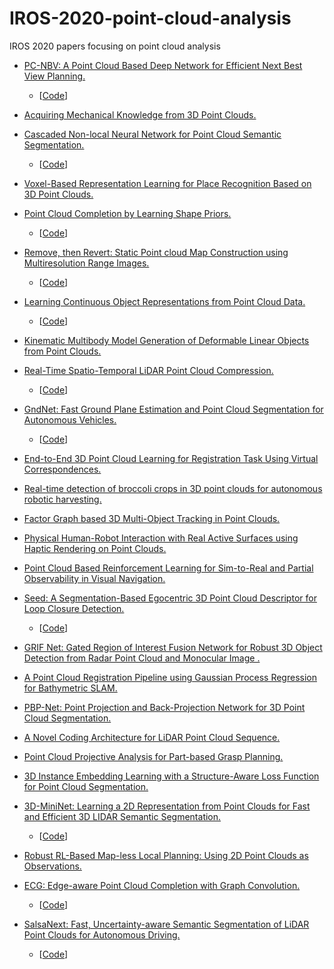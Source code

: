 # IROS-2020-point-cloud-analysis
IROS 2020 papers focusing on point cloud analysis


- [PC-NBV: A Point Cloud Based Deep Network for Efficient Next Best View Planning.](https://ras.papercept.net/proceedings/IROS20/0505.pdf)   
  - [[Code](https://github.com/Smile2020/PC-NBV)]

- [Acquiring Mechanical Knowledge from 3D Point Clouds.](https://ras.papercept.net/proceedings/IROS20/0383.pdf)   

- [Cascaded Non-local Neural Network for Point Cloud Semantic Segmentation.](https://ras.papercept.net/proceedings/IROS20/0808.pdf)   
  - [[Code](https://github.com/MMCheng/PointNL)]

- [Voxel-Based Representation Learning for Place Recognition Based on 3D Point Clouds.](https://ras.papercept.net/proceedings/IROS20/0686.pdf)  

- [Point Cloud Completion by Learning Shape Priors.](https://ras.papercept.net/proceedings/IROS20/0979.pdf)   
  - [[Code](https://github.com/xiaogangw/point-cloud-completion-shape-prior)]

- [Remove, then Revert: Static Point cloud Map Construction using Multiresolution Range Images.](https://ras.papercept.net/proceedings/IROS20/0855.pdf)  
  - [[Code](https://github.com/irapkaist/removert)]

- [Learning Continuous Object Representations from Point Cloud Data.](https://ras.papercept.net/proceedings/IROS20/1045.pdf)   
  - [[Code](https://github.com/hennels/Corn50)]

- [Kinematic Multibody Model Generation of Deformable Linear Objects from Point Clouds.](https://ras.papercept.net/proceedings/IROS20/1071.pdf)  

- [Real-Time Spatio-Temporal LiDAR Point Cloud Compression.](https://ras.papercept.net/proceedings/IROS20/1091.pdf)   
  - [[Code](https://github.com/horizon-research/Real-Time-Spatio-Temporal-LiDAR-Point-Cloud-Compression)]

- [GndNet: Fast Ground Plane Estimation and Point Cloud Segmentation for Autonomous Vehicles.](https://ras.papercept.net/proceedings/IROS20/1086.pdf)  
  - [[Code](https://github.com/anshulpaigwar/GndNet)]

- [End-to-End 3D Point Cloud Learning for Registration Task Using Virtual Correspondences.](https://ras.papercept.net/proceedings/IROS20/1105.pdf)  

- [Real-time detection of broccoli crops in 3D point clouds for autonomous robotic harvesting.](https://ras.papercept.net/proceedings/IROS20/1159.pdf)  

- [Factor Graph based 3D Multi-Object Tracking in Point Clouds.](https://ras.papercept.net/proceedings/IROS20/1508.pdf)  

- [Physical Human-Robot Interaction with Real Active Surfaces using Haptic Rendering on Point Clouds.](https://ras.papercept.net/proceedings/IROS20/1478.pdf)

- [Point Cloud Based Reinforcement Learning for Sim-to-Real and Partial Observability in Visual Navigation.](https://ras.papercept.net/proceedings/IROS20/1184.pdf)  

- [Seed: A Segmentation-Based Egocentric 3D Point Cloud Descriptor for Loop Closure Detection.](https://ras.papercept.net/proceedings/IROS20/1716.pdf)  
  - [[Code](https://github.com/irapkaist/scancontext)]

- [GRIF Net: Gated Region of Interest Fusion Network for Robust 3D Object Detection from Radar Point Cloud and Monocular Image
.](https://ras.papercept.net/proceedings/IROS20/1580.pdf)  

- [A Point Cloud Registration Pipeline using Gaussian Process Regression for Bathymetric SLAM.](https://ras.papercept.net/proceedings/IROS20/2494.pdf)

- [PBP-Net: Point Projection and Back-Projection Network for 3D Point Cloud Segmentation.](https://ras.papercept.net/proceedings/IROS20/2256.pdf)  

- [A Novel Coding Architecture for LiDAR Point Cloud Sequence.](https://ras.papercept.net/proceedings/IROS20/2753.pdf)

- [Point Cloud Projective Analysis for Part-based Grasp Planning.](https://ras.papercept.net/proceedings/IROS20/2618.pdf)  

- [3D Instance Embedding Learning with a Structure-Aware Loss Function for Point Cloud Segmentation.](https://ras.papercept.net/proceedings/IROS20/2782.pdf)   

- [3D-MiniNet: Learning a 2D Representation from Point Clouds for Fast and Efficient 3D LIDAR Semantic Segmentation.](https://ras.papercept.net/proceedings/IROS20/2796.pdf)   
  - [[Code](https://github.com/Shathe/3D-MiniNet)]

- [Robust RL-Based Map-less Local Planning: Using 2D Point Clouds as Observations.](https://ras.papercept.net/proceedings/IROS20/2921.pdf)   

- [ECG: Edge-aware Point Cloud Completion with Graph Convolution.](https://ras.papercept.net/proceedings/IROS20/2954.pdf)   
  - [[Code](https://github.com/paul007pl/ECG)]

- [SalsaNext: Fast, Uncertainty-aware Semantic Segmentation of LiDAR Point Clouds for Autonomous Driving.](https://ras.papercept.net/proceedings/IROS20/3154.pdf) 
  - [[Code](https://github.com/Halmstad-University/SalsaNext)]

